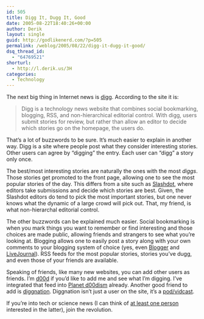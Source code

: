 ```yaml
---
id: 505
title: Digg It, Dugg It, Good
date: 2005-08-22T18:40:26+00:00
author: Derik
layout: single
guid: http://godlikenerd.com/?p=505
permalink: /weblog/2005/08/22/digg-it-dugg-it-good/
dsq_thread_id:
  - "64769521"
shorturl:
  - http://l.derik.us/3H
categories:
  - Technology
---
```

The next big thing in Internet news is [digg](http://www.digg.com). According to the site it is:

> Digg is a technology news website that combines social bookmarking, blogging, RSS, and non-hierarchical editorial control. With digg, users submit stories for review, but rather than allow an editor to decide which stories go on the homepage, the users do.

That&#8217;s a lot of buzzwords to be sure. It&#8217;s much easier to explain in another way. Digg is a site where people post what they consider interesting stories. Other users can agree by &#8220;digging&#8221; the entry. Each user can &#8220;digg&#8221; a story only once.

The best/most interesting stories are naturally the ones with the most _diggs_. Those stories get promoted to the front page, allowing one to see the most popular stories of the day. This differs from a site such as [Slashdot](http://slashdot.org), where editors take submissions and decide which stories are best. Given, the Slashdot editors do tend to pick the most important stories, but one never knows what the dynamic of a large crowd will pick out. That, my friend, is what non-hierarchal editorial control.

The other buzzwords can be explained much easier. Social bookmarking is when you mark things you want to remember or find interesting and those choices are made public, allowing friends and strangers to see what you&#8217;re looking at. Blogging allows one to easily post a story along with your own comments to your blogging system of choice (yes, even [Blogger](http://www.blogger.com) and [LiveJournal](http://www.livejournal.com)). RSS feeds for the most popular stories, stories you&#8217;ve dugg, and even those of your friends are available.

Speaking of friends, like many new websites, you can add other users as friends. I&#8217;m [d00d](http://digg.com/users/d00d) if you&#8217;d like to add me and see what I&#8217;m digging. I&#8217;ve integrated that feed into [Planet d00dism](http://planet.godlikenerd.com) already. Another good friend to add is [diggnation](http://digg.com/users/diggnation). Diggnation isn&#8217;t just a user on the site, it&#8217;s a [pod/vidcast](http://revision3.com/diggnation).

If you&#8217;re into tech or science news (I can think of [at least one person](http://xandriamd87.blogspot.com) interested in the latter), join the revolution.